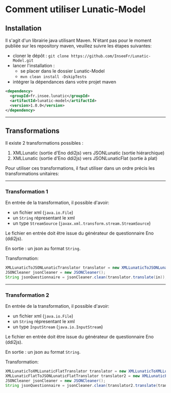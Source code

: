# Comment utiliser Lunatic-Model

## Installation
Il s'agit d'un librairie java utilisant Maven.
N'étant pas pour le moment publiée sur les repository maven, veuillez suivre les étapes suivantes:
- cloner le dépôt : `git clone https://github.com/InseeFr/Lunatic-Model.git`
- lancer l'installation : 
	- se placer dans le dossier Lunatic-Model
	- `mvn clean install -DskipTests`
- intégrer la dépendances dans votre projet maven 

```xml
<dependency>
  <groupId>fr.insee.lunatic</groupId>
  <artifactId>lunatic-model</artifactId>
  <version>1.0.0</version>
</dependency>
```

---

## Transformations
Il existe 2 transformations possibles :
1. XMLLunatic (sortie d'Eno ddi2js) vers JSONLunatic (sortie hiérarchique)
2. XMLLunatic (sortie d'Eno ddi2js) vers JSONLunaticFlat (sortie à plat)

Pour utiliser ces transformations, il faut utiliser dans un ordre précis les transformations unitaires:

---

### Transformation 1
En entrée de la transformation, il possible d'avoir:
- un fichier xml (`java.io.File`)
- un `String` répresentant le xml
- un type `StreamSource` (`javax.xml.transform.stream.StreamSource`)

Le fichier en entrée doit être issue du générateur de questionnaire Eno (ddi2js).

En sortie :  un json au format `String`.

Transformation:
```java
XMLLunaticToJSONLunaticTranslator translator = new XMLLunaticToJSONLunaticTranslator();
JSONCleaner jsonCleaner = new JSONCleaner();
String jsonQuestionnaire = jsonCleaner.clean(translator.translate(in));
```

---

### Transformation 2
En entrée de la transformation, il possible d'avoir:
- un fichier xml (`java.io.File`)
- un `String` répresentant le xml
- un type `InputStream` (`java.io.InputStream`)

Le fichier en entrée doit être issue du générateur de questionnaire Eno (ddi2js).

En sortie :  un json au format `String`.

Transformation:
```java
XMLLunaticToXMLLunaticFlatTranslator translator = new XMLLunaticToXMLLunaticFlatTranslator();
XMLLunaticFlatToJSONLunaticFlatTranslator translator2 = new XMLLunaticFlatToJSONLunaticFlatTranslator();
JSONCleaner jsonCleaner = new JSONCleaner();
String jsonQuestionnaire = jsonCleaner.clean(translator2.translate(translator.generate(in)));
```
